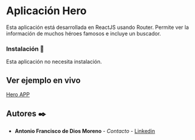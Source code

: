 # Aplicación Hero

Esta aplicación está desarrollada en ReactJS usando Router. Permite ver la información de muchos héroes famosos e incluye un buscador.

### Instalación 🔧

Esta aplicación no necesita instalación.

## Ver ejemplo en vivo

[Hero APP](https://paniser.github.io/hero-app/)

## Autores ✒️

* **Antonio Francisco de Dios Moreno** - *Contacto* - [Linkedin](https://www.linkedin.com/in/antonio-francisco-de-dios-moreno-9213911b8/)
